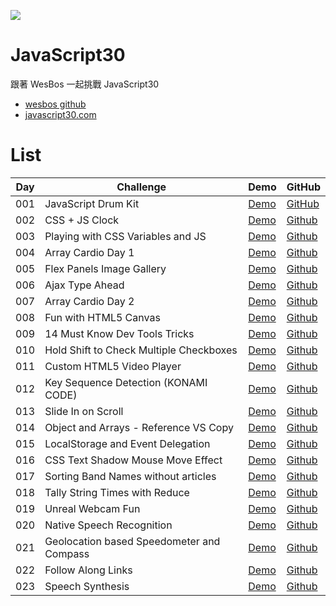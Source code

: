 ![](https://mgleon08.github.io/JavaScript30/thumbnail.png)

# JavaScript30

跟著 WesBos 一起挑戰 JavaScript30

* [wesbos github](https://github.com/wesbos/JavaScript30)
* [javascript30.com](https://javascript30.com/)

# List

| Day | Challenge | Demo | GitHub |
|-----|-----------|------|--------|
| 001 | JavaScript Drum Kit | [Demo](https://mgleon08.github.io/JavaScript30/001.JavaScript-Drum-Kit/index.html) | [GitHub](https://github.com/mgleon08/JavaScript30/tree/master/001.JavaScript-Drum-Kit)
| 002 | CSS + JS Clock | [Demo](https://mgleon08.github.io/JavaScript30/002.CSS+JS-Clock/index.html) | [Github](https://github.com/mgleon08/JavaScript30/tree/master/002.CSS%2BJS-Clock) |
| 003 | Playing with CSS Variables and JS | [Demo](https://mgleon08.github.io/JavaScript30/003.Playing-with-CSS-Variables-and-JS/index.html) | [Github](https://github.com/mgleon08/JavaScript30/tree/master/003.Playing-with-CSS-Variables-and-JS) |
| 004 | Array Cardio Day 1 | [Demo](https://mgleon08.github.io/JavaScript30/004.Array-Cardio-Day-1/index.html) | [Github](https://github.com/mgleon08/JavaScript30/tree/master/004.Array-Cardio-Day-1) |
| 005 | Flex Panels Image Gallery | [Demo](https://mgleon08.github.io/JavaScript30/005.Flex-Panels-Image-Gallery/index.html) | [Github](https://github.com/mgleon08/JavaScript30/tree/master/005.Flex-Panels-Image-Gallery) |
| 006 | Ajax Type Ahead | [Demo](https://mgleon08.github.io/JavaScript30/006.Ajax-Type-Ahead/index.html) | [Github](https://github.com/mgleon08/JavaScript30/tree/master/006.Ajax-Type-Ahead) |
| 007 | Array Cardio Day 2 | [Demo](https://mgleon08.github.io/JavaScript30/007.Array-Cardio-Day-2/index.html) | [Github](https://github.com/mgleon08/JavaScript30/tree/master/007.Array-Cardio-Day-2)
| 008 | Fun with HTML5 Canvas | [Demo](https://mgleon08.github.io/JavaScript30/008.Fun-with-HTML5-Canvas/index.html) | [Github](https://github.com/mgleon08/JavaScript30/tree/master/008.Fun-with-HTML5-Canvas) |
| 009 | 14 Must Know Dev Tools Tricks | [Demo](https://mgleon08.github.io/JavaScript30/009.14-Must-Know-Dev-Tools-Tricks/index.html) | [Github](https://github.com/mgleon08/JavaScript30/tree/master/009.14-Must-Know-Dev-Tools-Tricks) |
| 010 | Hold Shift to Check Multiple Checkboxes | [Demo](https://mgleon08.github.io/JavaScript30/010.Hold-Shift-to-Check-Multiple-Checkboxes/index.html) | [Github](https://github.com/mgleon08/JavaScript30/tree/master/010.Hold-Shift-to-Check-Multiple-Checkboxes) |
| 011 | Custom HTML5 Video Player | [Demo](https://mgleon08.github.io/JavaScript30/011.Custom-HTML5-Video-Player/index.html) | [Github](https://github.com/mgleon08/JavaScript30/tree/master/011.Custom-HTML5-Video-Player) |
| 012 | Key Sequence Detection (KONAMI CODE) | [Demo](https://mgleon08.github.io/JavaScript30/012.Key-Sequence-Detection(KONAMI-CODE)/index.html) | [Github](https://github.com/mgleon08/JavaScript30/tree/master/012.Key-Sequence-Detection(KONAMI-CODE)) |
| 013 | Slide In on Scroll | [Demo](https://mgleon08.github.io/JavaScript30/013.Slide-In-on-Scroll/index.html) | [Github](https://github.com/mgleon08/JavaScript30/tree/master/013.Slide-In-on-Scroll) |
| 014 | Object and Arrays - Reference VS Copy | [Demo](https://mgleon08.github.io/JavaScript30/014.Object-and-Arrays-Reference-VS-Copy/index.html) | [Github](https://github.com/mgleon08/JavaScript30/tree/master/014.Object-and-Arrays-Reference-VS-Copy) |
| 015 | LocalStorage and Event Delegation | [Demo](https://mgleon08.github.io/JavaScript30/015.LocalStorage-and-Event-Delegation/index.html) | [Github](https://github.com/mgleon08/JavaScript30/tree/master/015.LocalStorage-and-Event-Delegation) |
| 016 | CSS Text Shadow Mouse Move Effect | [Demo](https://mgleon08.github.io/JavaScript30/016.CSS-Text-Shadow-Mouse-Move-Effect/index.html) | [Github](https://github.com/mgleon08/JavaScript30/tree/master/016.CSS-Text-Shadow-Mouse-Move-Effect) |
| 017 | Sorting Band Names without articles | [Demo](https://mgleon08.github.io/JavaScript30/017.Sorting-Band-Names-without-articles/index.html) | [Github](https://github.com/mgleon08/JavaScript30/tree/master/017.Sorting-Band-Names-without-articles) |
| 018 | Tally String Times with Reduce | [Demo](https://mgleon08.github.io/JavaScript30/018.Tally-String-Times-with-Reduce/index.html) | [Github](https://github.com/mgleon08/JavaScript30/tree/master/018.Tally-String-Times-with-Reduce) |
| 019 | Unreal Webcam Fun | [Demo](https://mgleon08.github.io/JavaScript30/019.Unreal-Webcam-Fun/index.html) | [Github](https://github.com/mgleon08/JavaScript30/tree/master/019.Unreal-Webcam-Fun) |
| 020 | Native Speech Recognition | [Demo](https://mgleon08.github.io/JavaScript30/020.Native-Speech-Recognition/) | [Github](https://github.com/mgleon08/JavaScript30/tree/master/020.Native-Speech-Recognition) |
| 021 | Geolocation based Speedometer and Compass | [Demo](https://mgleon08.github.io/JavaScript30/021.Geolocation-based-Speedometer-and-Compass/index.html) | [Github](https://github.com/mgleon08/JavaScript30/tree/master/021.Geolocation-based-Speedometer-and-Compass) |
| 022 | Follow Along Links | [Demo](https://mgleon08.github.io/JavaScript30/022.Follow-Along-Links/) | [Github](https://github.com/mgleon08/JavaScript30/tree/master/022.Follow-Along-Links) |
| 023 | Speech Synthesis | [Demo](https://mgleon08.github.io/JavaScript30/023.Speech-Synthesis/index.html) | [Github](https://github.com/mgleon08/JavaScript30/tree/master/023.Speech-Synthesis) |